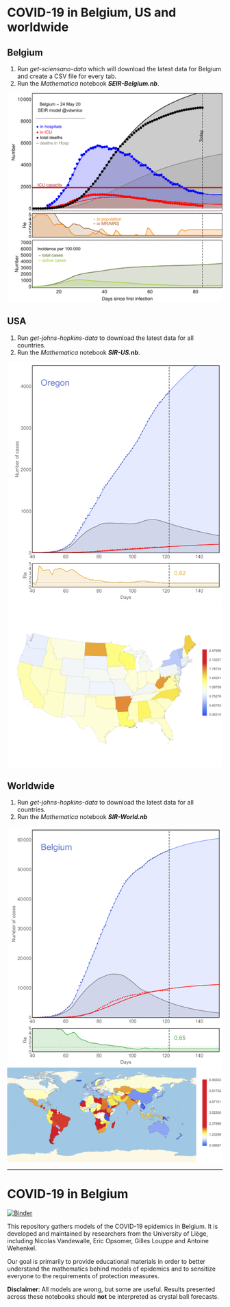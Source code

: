 # COVID-19 in Belgium, US and worldwide

## Belgium
1. Run *get-sciensano-data* which will download the latest data for Belgium and create a CSV file for every tab.
2. Run the *Mathematica* notebook ***SEIR-Belgium.nb***.

![Graph for Belgium](./img/SEIR-belgium-2020-05-24.png "Graph for Belgium")

## USA
1. Run *get-johns-hopkins-data*	to download the latest data for all countries.
2. Run the *Mathematica* notebook ***SIR-US.nb***.

![Graph for state](./img/SIR-US-Oregon-2020-05-23.png  "Graph for a US state")
![Map of Re in US states](./img/SIR-US-map-2020-05-23.png "Map of Re in US states")

## Worldwide
1. Run *get-johns-hopkins-data*	to download the latest data for all countries.
2. Run the *Mathematica* notebook ***SIR-World.nb***

![Graph for Country](./img/SIR-Belgium-2020-05-24.png "Graph for a country") 
![Map of Re worldwide](./img/SIR-World-map-2020-05-24.png "Map of Re worldwide")

---

# COVID-19 in Belgium

[![Binder](https://mybinder.org/badge_logo.svg)](https://mybinder.org/v2/gh/glouppe/covid19be/master)

This repository gathers models of the COVID-19 epidemics in Belgium. It is developed and maintained by researchers from the University of Liège, including Nicolas Vandewalle, Eric Opsomer, Gilles Louppe and Antoine Wehenkel.

Our goal is primarily to provide educational materials in order to better understand the mathematics behind models of epidemics and to sensitize everyone to the requirements of protection measures. 

**Disclaimer**: All models are wrong, but some are useful. Results presented across these notebooks should **not** be interpreted as crystal ball forecasts. 

